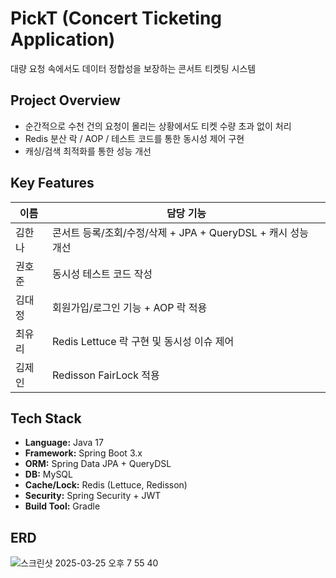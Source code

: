 # PickT (Concert Ticketing Application)
대량 요청 속에서도 데이터 정합성을 보장하는 콘서트 티켓팅 시스템

## Project Overview
- 순간적으로 수천 건의 요청이 몰리는 상황에서도 티켓 수량 초과 없이 처리
- Redis 분산 락 / AOP / 테스트 코드를 통한 동시성 제어 구현
- 캐싱/검색 최적화를 통한 성능 개선

## Key Features

| 이름 | 담당 기능 |
|---|---|
| 김한나 | 콘서트 등록/조회/수정/삭제 + JPA + QueryDSL + 캐시 성능 개선 |
| 권호준 | 동시성 테스트 코드 작성 |
| 김대정 | 회원가입/로그인 기능 + AOP 락 적용 |
| 최유리 | Redis Lettuce 락 구현 및 동시성 이슈 제어 |
| 김제인 | Redisson FairLock 적용 |

## Tech Stack
- **Language:** Java 17
- **Framework:** Spring Boot 3.x
- **ORM:** Spring Data JPA + QueryDSL
- **DB:** MySQL
- **Cache/Lock:** Redis (Lettuce, Redisson)
- **Security:** Spring Security + JWT
- **Build Tool:** Gradle

## ERD
![스크린샷 2025-03-25 오후 7 55 40](https://github.com/user-attachments/assets/236dafac-8475-4561-833b-ad2519dac25d)
